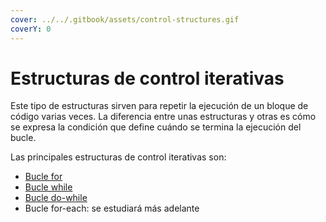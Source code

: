 ```yaml
---
cover: ../../.gitbook/assets/control-structures.gif
coverY: 0
---
```


# Estructuras de control iterativas

Este tipo de estructuras sirven para repetir la ejecución de un bloque de código varias veces. La diferencia entre unas estructuras y otras es cómo se expresa la condición que define cuándo se termina la ejecución del bucle.

Las principales estructuras de control iterativas son:

* [Bucle for](bucle-for.md)
* [Bucle while](bucle-while.md)
* [Bucle do-while](bucle-do-while.md)
* Bucle for-each: se estudiará más adelante
